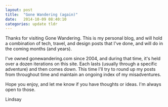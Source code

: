 ```yaml
---
layout: post
title:  "Gone Wandering (again)"
date:   2014-10-09 08:40:10
categories: update tldr
---
```

Thanks for visiting Gone Wandering. This is my personal blog, and will hold a combination of tech, travel, and design posts that I've done, and will do in the coming months (and years). 

I've owned gonewandering.com since 2004, and during that time, it's held over a dozen iterations on this site. Each lasts (usually through a specific adventure) and then comes down. This time I'll try to round up my posts from throughout time and maintain an ongoing index of my misadventures.

Hope you enjoy, and let me know if you have thoughts or ideas. I'm always open to those.

Lindsay